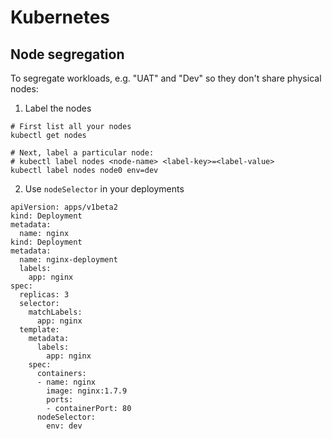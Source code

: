 Kubernetes
===

## Node segregation

To segregate workloads, e.g. "UAT" and "Dev" so they don't share physical nodes:

1. Label the nodes

```
# First list all your nodes
kubectl get nodes

# Next, label a particular node:
# kubectl label nodes <node-name> <label-key>=<label-value>
kubectl label nodes node0 env=dev
```

2. Use `nodeSelector` in your deployments

```
apiVersion: apps/v1beta2
kind: Deployment
metadata:
  name: nginx
kind: Deployment
metadata:
  name: nginx-deployment
  labels:
    app: nginx
spec:
  replicas: 3
  selector:
    matchLabels:
      app: nginx
  template:
    metadata:
      labels:
        app: nginx
    spec:
      containers:
      - name: nginx
        image: nginx:1.7.9
        ports:
        - containerPort: 80
      nodeSelector:
        env: dev
```
